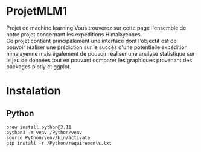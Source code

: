# ProjetMLM1
Projet de machine learning
Vous trouverez sur cette page l'ensemble de notre projet concernant les expéditions Himalayennes.  
Ce projet contient principalement une interface dont l'objectif est de pouvoir réaliser une prédiction
sur le succès d'une potentielle expédition himalayenne mais également de pouvoir réaliser une analyse statistique 
sur le jeu de données tout en pouvant comparer les graphiques provenant des packages plotly et ggplot.

# Instalation
## Python

```
brew install python@3.11
python3 -m venv /Python/venv
source Python/venv/bin/activate
pip install -r /Python/requirements.txt
```